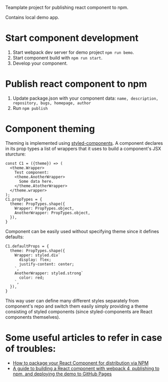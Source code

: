 Teamplate project for publishing react component to npm.

Contains local demo app.

# Start component development
1. Start webpack dev server for demo project `npm run bemo`.
2. Start component build with `npm run start`.
3. Develop your component.

# Publish react component to npm
1. Update package.json with your component data: `name, description, repository, bugs, homepage, author`
2. Run `npm publish`

# Component theming
Theming is implemented using
[styled-components](https://www.styled-components.com/).
A component declares in its prop types a list of wrappers that it uses to
build a component's JSX sturcture:
```
const C1 = ({theme}) => (
  <theme.Wrapper>
    Test component:
    <theme.AnotherWrapper>
      Some data here.
    </theme.AtotherWrapper>
  </theme.wrapper>
);
C1.propTypes = {
  theme: PropTypes.shape({
    Wrapper: PropTypes.object,
    AnotherWrapper: PropTypes.object,
  }),
}
```
Component can be easily used without specifying theme since it defines defaults:
```
C1.defaultProps = {
  theme: PropTypes.shape({
    Wrapper: styled.div`
      display: flex;
      justify-content: center;
    `,
    AnotherWrapper: styled.strong`
      color: red;
    `,
  }),
}
```
This way user can define many different styles separately from component's
repo and switch them easily simply providing a theme consisting of styled
components (since styled-components are React components themselves).

# Some useful articles to refer in case of troubles:
* [How to package your React Component for distribution via NPM](https://itnext.io/how-to-package-your-react-component-for-distribution-via-npm-d32d4bf71b4f)
* [A guide to building a React component with webpack 4, publishing to npm, and deploying the demo to GitHub Pages](https://medium.com/dailyjs/building-a-react-component-with-webpack-publish-to-npm-deploy-to-github-guide-6927f60b3220)
